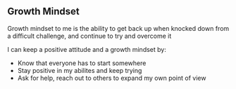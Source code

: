 ## Growth Mindset

Growth mindset to me is the ability to get back up when knocked down from a difficult challenge, and continue to try and overcome it

I can keep a positive attitude and a growth mindset by:
- Know that everyone has to start somewhere
- Stay positive in my abilites and keep trying
- Ask for help, reach out to others to expand my own point of view



